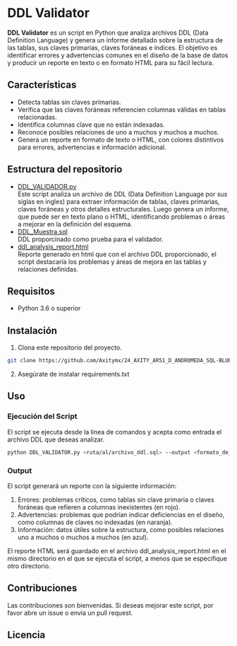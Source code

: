 # DDL Validator

**DDL Validator** es un script en Python que analiza archivos DDL (Data Definition Language) y genera un informe detallado sobre la estructura de las tablas, sus claves primarias, claves foráneas e índices. El objetivo es identificar errores y advertencias comunes en el diseño de la base de datos y producir un reporte en texto o en formato HTML para su fácil lectura.

## Características

- Detecta tablas sin claves primarias.
- Verifica que las claves foráneas referencien columnas válidas en tablas relacionadas.
- Identifica columnas clave que no están indexadas.
- Reconoce posibles relaciones de uno a muchos y muchos a muchos.
- Genera un reporte en formato de texto o HTML, con colores distintivos para errores, advertencias e información adicional.

  
## Estructura del repositorio
- [DDL_VALIDADOR.py](/DDL_VALIDATOR.py) <br>
  Este script analiza un archivo de DDL (Data Definition Language por sus siglas en ingles) para extraer información de tablas, claves primarias, claves foráneas y otros detalles estructurales. Luego genera un informe, que puede ser en texto plano o HTML, identificando problemas o áreas a mejorar en la definición del esquema.
- [DDL_Muestra.sql](/DDL_Muestra.sql) <br>
  DDL proporcinado como prueba para el validador.
- [ddl_analysis_report.html](/ddl_analysis_report.html) <br>
  Reporte generado en html que con el archivo DDL proporcionado, el script destacaría los problemas y áreas de mejora en las tablas y relaciones definidas.

## Requisitos

- Python 3.6 o superior

## Instalación

1. Clona este repositorio del proyecto. 
```bash
git clone https://github.com/Axitymx/24_AXITY_AR51_D_ANDROMEDA_SQL-BLUEPRINT-ANALYZER.git
```
2. Asegúrate de instalar requirements.txt

## Uso

### Ejecución del Script

El script se ejecuta desde la línea de comandos y acepta como entrada el archivo DDL que deseas analizar.

```bash
python DDL_VALIDATOR.py <ruta/al/archivo_ddl.sql> --output <formato_de_salida>

```

### Output

El script generará un reporte con la siguiente información:

1. Errores: problemas críticos, como tablas sin clave primaria o claves foráneas que refieren a columnas inexistentes (en rojo).
2. Advertencias: problemas que podrían indicar deficiencias en el diseño, como columnas de claves no indexadas (en naranja).
3. Información: datos útiles sobre la estructura, como posibles relaciones uno a muchos o muchos a muchos (en azul).
   
El reporte HTML será guardado en el archivo ddl_analysis_report.html en el mismo directorio en el que se ejecuta el script, a menos que se especifique otro directorio.
## Contribuciones
Las contribuciones son bienvenidas. Si deseas mejorar este script, por favor abre un issue o envía un pull request.
## Licencia
